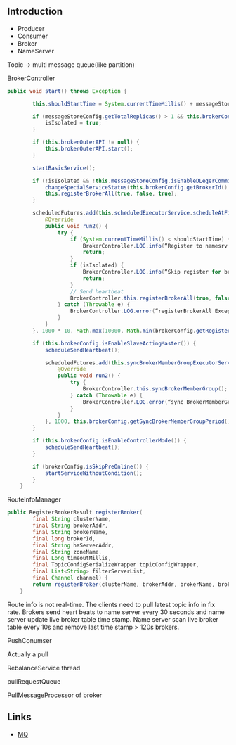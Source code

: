 ## Introduction


- Producer
- Consumer
- Broker
- NameServer


Topic -> multi message queue(like partition)



BrokerController




```java
public void start() throws Exception {

        this.shouldStartTime = System.currentTimeMillis() + messageStoreConfig.getDisappearTimeAfterStart();

        if (messageStoreConfig.getTotalReplicas() > 1 && this.brokerConfig.isEnableSlaveActingMaster() || this.brokerConfig.isEnableControllerMode()) {
            isIsolated = true;
        }

        if (this.brokerOuterAPI != null) {
            this.brokerOuterAPI.start();
        }

        startBasicService();

        if (!isIsolated && !this.messageStoreConfig.isEnableDLegerCommitLog() && !this.messageStoreConfig.isDuplicationEnable()) {
            changeSpecialServiceStatus(this.brokerConfig.getBrokerId() == MixAll.MASTER_ID);
            this.registerBrokerAll(true, false, true);
        }

        scheduledFutures.add(this.scheduledExecutorService.scheduleAtFixedRate(new AbstractBrokerRunnable(this.getBrokerIdentity()) {
            @Override
            public void run2() {
                try {
                    if (System.currentTimeMillis() < shouldStartTime) {
                        BrokerController.LOG.info(“Register to namesrv after {}”, shouldStartTime);
                        return;
                    }
                    if (isIsolated) {
                        BrokerController.LOG.info(“Skip register for broker is isolated”);
                        return;
                    }
                    // Send heartbeat
                    BrokerController.this.registerBrokerAll(true, false, brokerConfig.isForceRegister());
                } catch (Throwable e) {
                    BrokerController.LOG.error(“registerBrokerAll Exception”, e);
                }
            }
        }, 1000 * 10, Math.max(10000, Math.min(brokerConfig.getRegisterNameServerPeriod(), 60000)), TimeUnit.MILLISECONDS));

        if (this.brokerConfig.isEnableSlaveActingMaster()) {
            scheduleSendHeartbeat();

            scheduledFutures.add(this.syncBrokerMemberGroupExecutorService.scheduleAtFixedRate(new AbstractBrokerRunnable(this.getBrokerIdentity()) {
                @Override
                public void run2() {
                    try {
                        BrokerController.this.syncBrokerMemberGroup();
                    } catch (Throwable e) {
                        BrokerController.LOG.error(“sync BrokerMemberGroup error. “, e);
                    }
                }
            }, 1000, this.brokerConfig.getSyncBrokerMemberGroupPeriod(), TimeUnit.MILLISECONDS));
        }

        if (this.brokerConfig.isEnableControllerMode()) {
            scheduleSendHeartbeat();
        }

        if (brokerConfig.isSkipPreOnline()) {
            startServiceWithoutCondition();
        }
    }
```

RouteInfoManager
```java
public RegisterBrokerResult registerBroker(
        final String clusterName,
        final String brokerAddr,
        final String brokerName,
        final long brokerId,
        final String haServerAddr,
        final String zoneName,
        final Long timeoutMillis,
        final TopicConfigSerializeWrapper topicConfigWrapper,
        final List<String> filterServerList,
        final Channel channel) {
        return registerBroker(clusterName, brokerAddr, brokerName, brokerId, haServerAddr, zoneName, timeoutMillis, false, topicConfigWrapper, filterServerList, channel);
    }
```

Route info is not real-time. The clients need to pull latest topic info in fix rate.
Brokers send heart beats to name server every 30 seconds and name server update live broker table time stamp.
Name server scan live broker table every 10s and remove last time stamp > 120s brokers.
    



PushConumser

Actually a pull





RebalanceService thread

pullRequestQueue





PullMessageProcessor of broker



## Links

- [MQ](/docs/CS/MQ/MQ.md?id=RocketMQ)



